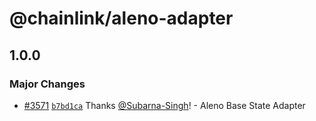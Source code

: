 # @chainlink/aleno-adapter

## 1.0.0

### Major Changes

- [#3571](https://github.com/smartcontractkit/external-adapters-js/pull/3571) [`b7bd1ca`](https://github.com/smartcontractkit/external-adapters-js/commit/b7bd1ca4abfff356a633e4de5226228207da170c) Thanks [@Subarna-Singh](https://github.com/Subarna-Singh)! - Aleno Base State Adapter
